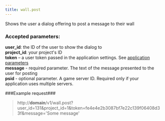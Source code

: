 ```yaml
---
title: wall.post
---
```

Shows the user a dialog offering to post a message to their wall

### Accepted parameters: ###

**user_id**: the ID of the user to show the dialog to<br>
**project_id**: your project's ID<br>
**token** – a user token passed in the application settings. See [application parameters](/app)<br>
**message** - required parameter. The text of the message presented to the user for posting<br/>
**psid** - optional parameter. A game server ID. Required only if your application uses multiple servers.

###Example request###

> http://**domain**/v1/wall.post?user_id=131&project_id=1&token=fe4e4e2b3087bf7e22c139f06408d33f&message='Some message'
